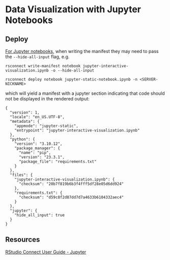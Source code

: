 # Data Visualization with Jupyter Notebooks

## Deploy

[For Jupyter notebooks,](https://docs.posit.co/rsconnect-python/#hide-jupyter-notebook-input-code-cells) when writing the manifest they may need to pass the `--hide-all-input` flag, e.g.  

```
rsconnect write-manifest notebook jupyter-interactive-visualization.ipynb -o --hide-all-input

rsconnect deploy notebook jupyter-static-notebook.ipynb -n <SERVER-NICKNAME>
```

which will yield a manifest with a jupyter section indicating that code should not be displayed in the rendered output:  

```
{
  "version": 1,
  "locale": "en_US.UTF-8",
  "metadata": {
    "appmode": "jupyter-static",
    "entrypoint": "jupyter-interactive-visualization.ipynb"
  },
  "python": {
    "version": "3.10.12",
    "package_manager": {
      "name": "pip",
      "version": "23.3.1",
      "package_file": "requirements.txt"
    }
  },
  "files": {
    "jupyter-interactive-visualization.ipynb": {
      "checksum": "20b7f819b6b3f4fff5df28e05d6dd924"
    },
    "requirements.txt": {
      "checksum": "d59c8f2d87dd7d7a4633b6104332aec4"
    }
  },
  "jupyter": {
    "hide_all_input": true
  }
}
```

## Resources

[RStudio Connect User Guide - Jupyter](https://docs.rstudio.com/connect/user/jupyter-notebook/)